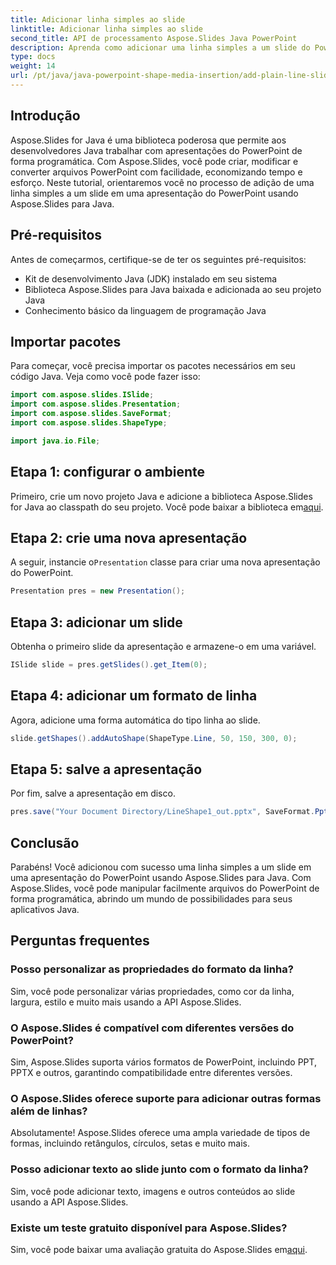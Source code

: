 ```yaml
---
title: Adicionar linha simples ao slide
linktitle: Adicionar linha simples ao slide
second_title: API de processamento Aspose.Slides Java PowerPoint
description: Aprenda como adicionar uma linha simples a um slide do PowerPoint programaticamente usando Aspose.Slides para Java. Aumente sua produtividade com este guia passo a passo.
type: docs
weight: 14
url: /pt/java/java-powerpoint-shape-media-insertion/add-plain-line-slide/
---
```

## Introdução
Aspose.Slides for Java é uma biblioteca poderosa que permite aos desenvolvedores Java trabalhar com apresentações do PowerPoint de forma programática. Com Aspose.Slides, você pode criar, modificar e converter arquivos PowerPoint com facilidade, economizando tempo e esforço. Neste tutorial, orientaremos você no processo de adição de uma linha simples a um slide em uma apresentação do PowerPoint usando Aspose.Slides para Java.
## Pré-requisitos
Antes de começarmos, certifique-se de ter os seguintes pré-requisitos:
- Kit de desenvolvimento Java (JDK) instalado em seu sistema
- Biblioteca Aspose.Slides para Java baixada e adicionada ao seu projeto Java
- Conhecimento básico da linguagem de programação Java

## Importar pacotes
Para começar, você precisa importar os pacotes necessários em seu código Java. Veja como você pode fazer isso:
```java
import com.aspose.slides.ISlide;
import com.aspose.slides.Presentation;
import com.aspose.slides.SaveFormat;
import com.aspose.slides.ShapeType;

import java.io.File;
```
## Etapa 1: configurar o ambiente
 Primeiro, crie um novo projeto Java e adicione a biblioteca Aspose.Slides for Java ao classpath do seu projeto. Você pode baixar a biblioteca em[aqui](https://releases.aspose.com/slides/java/).
## Etapa 2: crie uma nova apresentação
 A seguir, instancie o`Presentation` classe para criar uma nova apresentação do PowerPoint.
```java
Presentation pres = new Presentation();
```
## Etapa 3: adicionar um slide
Obtenha o primeiro slide da apresentação e armazene-o em uma variável.
```java
ISlide slide = pres.getSlides().get_Item(0);
```
## Etapa 4: adicionar um formato de linha
Agora, adicione uma forma automática do tipo linha ao slide.
```java
slide.getShapes().addAutoShape(ShapeType.Line, 50, 150, 300, 0);
```
## Etapa 5: salve a apresentação
Por fim, salve a apresentação em disco.
```java
pres.save("Your Document Directory/LineShape1_out.pptx", SaveFormat.Pptx);
```

## Conclusão
Parabéns! Você adicionou com sucesso uma linha simples a um slide em uma apresentação do PowerPoint usando Aspose.Slides para Java. Com Aspose.Slides, você pode manipular facilmente arquivos do PowerPoint de forma programática, abrindo um mundo de possibilidades para seus aplicativos Java.

## Perguntas frequentes
### Posso personalizar as propriedades do formato da linha?
Sim, você pode personalizar várias propriedades, como cor da linha, largura, estilo e muito mais usando a API Aspose.Slides.
### O Aspose.Slides é compatível com diferentes versões do PowerPoint?
Sim, Aspose.Slides suporta vários formatos de PowerPoint, incluindo PPT, PPTX e outros, garantindo compatibilidade entre diferentes versões.
### O Aspose.Slides oferece suporte para adicionar outras formas além de linhas?
Absolutamente! Aspose.Slides oferece uma ampla variedade de tipos de formas, incluindo retângulos, círculos, setas e muito mais.
### Posso adicionar texto ao slide junto com o formato da linha?
Sim, você pode adicionar texto, imagens e outros conteúdos ao slide usando a API Aspose.Slides.
### Existe um teste gratuito disponível para Aspose.Slides?
 Sim, você pode baixar uma avaliação gratuita do Aspose.Slides em[aqui](https://releases.aspose.com/).
